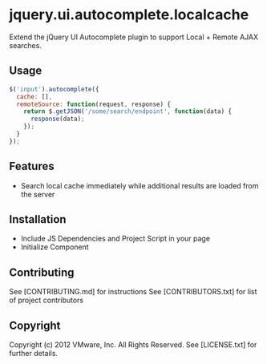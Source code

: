 # jquery.ui.autocomplete.localcache

Extend the jQuery UI Autocomplete plugin to support Local + Remote AJAX
searches.

## Usage

```javascript
$('input').autocomplete({
  cache: [],
  remoteSource: function(request, response) {
    return $.getJSON('/some/search/endpoint', function(data) {
      response(data);
    });
  }
});
```

## Features

* Search local cache immediately while additional results are loaded
  from the server

## Installation

* Include JS Dependencies and Project Script in your page
* Initialize Component

## Contributing

See [CONTRIBUTING.md] for instructions
See [CONTRIBUTORS.txt] for list of project contributors

## Copyright

Copyright (c) 2012 VMware, Inc. All Rights Reserved.
See [LICENSE.txt] for further details.
